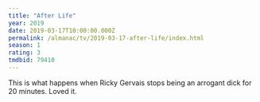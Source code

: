 ```yaml
---
title: "After Life"
year: 2019
date: 2019-03-17T10:00:00.000Z
permalink: /almanac/tv/2019-03-17-after-life/index.html
season: 1
rating: 3
tmdbid: 79410
---
```


This is what happens when Ricky Gervais stops being an arrogant dick for 20 minutes. Loved it.